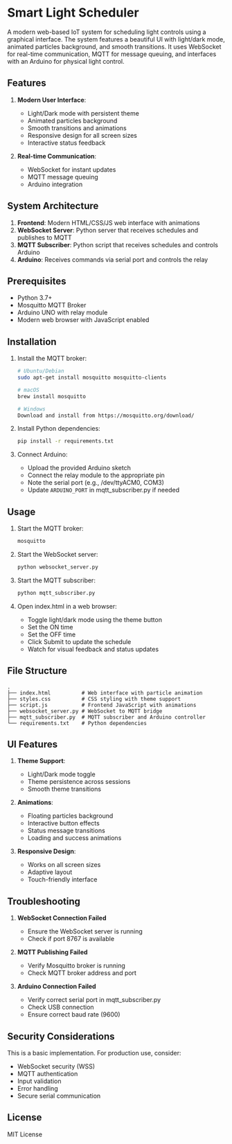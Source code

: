 # Smart Light Scheduler

A modern web-based IoT system for scheduling light controls using a graphical interface. The system features a beautiful UI with light/dark mode, animated particles background, and smooth transitions. It uses WebSocket for real-time communication, MQTT for message queuing, and interfaces with an Arduino for physical light control.

## Features

1. **Modern User Interface**:
   - Light/Dark mode with persistent theme
   - Animated particles background
   - Smooth transitions and animations
   - Responsive design for all screen sizes
   - Interactive status feedback

2. **Real-time Communication**:
   - WebSocket for instant updates
   - MQTT message queuing
   - Arduino integration

## System Architecture

1. **Frontend**: Modern HTML/CSS/JS web interface with animations
2. **WebSocket Server**: Python server that receives schedules and publishes to MQTT
3. **MQTT Subscriber**: Python script that receives schedules and controls Arduino
4. **Arduino**: Receives commands via serial port and controls the relay

## Prerequisites

- Python 3.7+
- Mosquitto MQTT Broker
- Arduino UNO with relay module
- Modern web browser with JavaScript enabled

## Installation

1. Install the MQTT broker:
   ```bash
   # Ubuntu/Debian
   sudo apt-get install mosquitto mosquitto-clients

   # macOS
   brew install mosquitto

   # Windows
   Download and install from https://mosquitto.org/download/
   ```

2. Install Python dependencies:
   ```bash
   pip install -r requirements.txt
   ```

3. Connect Arduino:
   - Upload the provided Arduino sketch
   - Connect the relay module to the appropriate pin
   - Note the serial port (e.g., /dev/ttyACM0, COM3)
   - Update `ARDUINO_PORT` in mqtt_subscriber.py if needed

## Usage

1. Start the MQTT broker:
   ```bash
   mosquitto
   ```

2. Start the WebSocket server:
   ```bash
   python websocket_server.py
   ```

3. Start the MQTT subscriber:
   ```bash
   python mqtt_subscriber.py
   ```

4. Open index.html in a web browser:
   - Toggle light/dark mode using the theme button
   - Set the ON time
   - Set the OFF time
   - Click Submit to update the schedule
   - Watch for visual feedback and status updates

## File Structure

```
.
├── index.html          # Web interface with particle animation
├── styles.css          # CSS styling with theme support
├── script.js           # Frontend JavaScript with animations
├── websocket_server.py # WebSocket to MQTT bridge
├── mqtt_subscriber.py  # MQTT subscriber and Arduino controller
└── requirements.txt    # Python dependencies
```

## UI Features

1. **Theme Support**:
   - Light/Dark mode toggle
   - Theme persistence across sessions
   - Smooth theme transitions

2. **Animations**:
   - Floating particles background
   - Interactive button effects
   - Status message transitions
   - Loading and success animations

3. **Responsive Design**:
   - Works on all screen sizes
   - Adaptive layout
   - Touch-friendly interface

## Troubleshooting

1. **WebSocket Connection Failed**
   - Ensure the WebSocket server is running
   - Check if port 8767 is available

2. **MQTT Publishing Failed**
   - Verify Mosquitto broker is running
   - Check MQTT broker address and port

3. **Arduino Connection Failed**
   - Verify correct serial port in mqtt_subscriber.py
   - Check USB connection
   - Ensure correct baud rate (9600)

## Security Considerations

This is a basic implementation. For production use, consider:
- WebSocket security (WSS)
- MQTT authentication
- Input validation
- Error handling
- Secure serial communication

## License

MIT License 